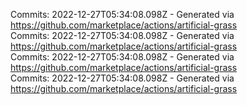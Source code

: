 Commits: 2022-12-27T05:34:08.098Z - Generated via https://github.com/marketplace/actions/artificial-grass
<br>
Commits: 2022-12-27T05:34:08.098Z - Generated via https://github.com/marketplace/actions/artificial-grass
<br>
Commits: 2022-12-27T05:34:08.098Z - Generated via https://github.com/marketplace/actions/artificial-grass
<br>
Commits: 2022-12-27T05:34:08.098Z - Generated via https://github.com/marketplace/actions/artificial-grass
<br>
